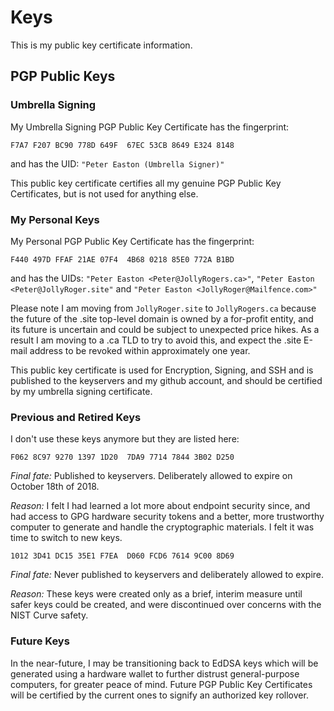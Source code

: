 # Keys
This is my public key certificate information.

## PGP Public Keys
### Umbrella Signing 
My Umbrella Signing PGP Public Key Certificate has the fingerprint:

`F7A7 F207 BC90 778D 649F  67EC 53CB 8649 E324 8148`

and has the UID: `"Peter Easton (Umbrella Signer)"`

This public key certificate certifies all my genuine PGP Public Key Certificates, but is not used for anything else.

### My Personal Keys
My Personal PGP Public Key Certificate has the fingerprint: 

`F440 497D FFAF 21AE 07F4  4B68 0218 85E0 772A B1BD`

and has the UIDs: `"Peter Easton <Peter@JollyRogers.ca>"`, `"Peter Easton <Peter@JollyRoger.site"` and `"Peter Easton <JollyRoger@Mailfence.com>"`

Please note I am moving from `JollyRoger.site` to `JollyRogers.ca` because the future of the .site top-level domain is owned by a for-profit entity, and its future is uncertain and could be subject to unexpected price hikes. As a result I am moving to a .ca TLD to try to avoid this, and expect the .site E-mail address to be revoked within approximately one year. 

This public key certificate is used for Encryption, Signing, and SSH and is published to the keyservers and my github account, and should be certified by my umbrella signing certificate. 

### Previous and Retired Keys
I don't use these keys anymore but they are listed here:

`F062 8C97 9270 1397 1D20  7DA9 7714 7844 3B02 D250` 

*Final fate:* Published to keyservers. Deliberately allowed to expire on October 18th of 2018. 

*Reason:* I felt I had learned a lot more about endpoint security since, and had access to GPG hardware security tokens and a better, more trustworthy computer to generate and handle the cryptographic materials. I felt it was time to switch to new keys. 


`1012 3D41 DC15 35E1 F7EA  D060 FCD6 7614 9C00 8D69`

*Final fate:* Never published to keyservers and deliberately allowed to expire. 

*Reason:* These keys were created only as a brief, interim measure until safer keys could be created, and were discontinued over concerns with the NIST Curve safety.  

### Future Keys
In the near-future, I may be transitioning back to EdDSA keys which will be generated using a hardware wallet to further distrust general-purpose computers, for greater peace of mind. Future PGP Public Key Certificates will be certified by the current ones to signify an authorized key rollover.


